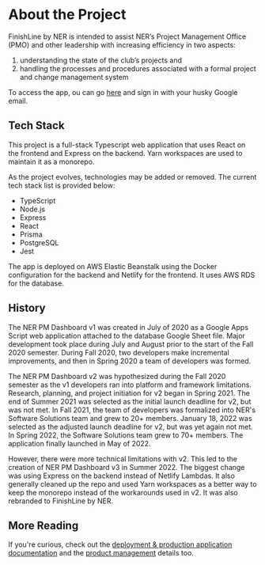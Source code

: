 # About the Project

FinishLine by NER is intended to assist NER’s Project Management Office (PMO) and other leadership with increasing efficiency in two aspects:

1. understanding the state of the club’s projects and
2. handling the processes and procedures associated with a formal project and change management system

To access the app, ou can go [here](https://finishlinebyner.com) and sign in with your husky Google email.

## Tech Stack

This project is a full-stack Typescript web application that uses React on the frontend and Express on the backend. Yarn workspaces are used to maintain it as a monorepo.

As the project evolves, technologies may be added or removed.
The current tech stack list is provided below:

- TypeScript
- Node.js
- Express
- React
- Prisma
- PostgreSQL
- Jest

The app is deployed on AWS Elastic Beanstalk using the Docker configuration for the backend and Netlify for the frontend. It uses AWS RDS for the database.

## History

The NER PM Dashboard v1 was created in July of 2020 as a Google Apps Script web application attached to the database Google Sheet file.
Major development took place during July and August prior to the start of the Fall 2020 semester.
During Fall 2020, two developers make incremental improvements, and then in Spring 2020 a team of developers was formed.

The NER PM Dashboard v2 was hypothesized during the Fall 2020 semester as the v1 developers ran into platform and framework limitations.
Research, planning, and project initiation for v2 began in Spring 2021.
The end of Summer 2021 was selected as the initial launch deadline for v2, but was not met.
In Fall 2021, the team of developers was formalized into NER's Software Solutions team and grew to 20+ members.
January 18, 2022 was selected as the adjusted launch deadline for v2, but was yet again not met.
In Spring 2022, the Software Solutions team grew to 70+ members.
The application finally launched in May of 2022.

However, there were more technical limitations with v2. This led to the creation of NER PM Dashboard v3 in Summer 2022. The biggest change was using Express on the backend instead of Netlify Lambdas. It also generally cleaned up the repo and used Yarn workspaces as a better way to keep the monorepo instead of the workarounds used in v2. It was also rebranded to FinishLine by NER.

## More Reading

If you're curious, check out the [deployment & production application documentation](https://github.com/Northeastern-Electric-Racing/FinishLine/blob/develop/docs/Deployment.md) and the [product management](https://github.com/Northeastern-Electric-Racing/FinishLine/blob/develop/docs/ProductManagement.md) details too.
